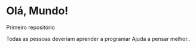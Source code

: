 # Olá, Mundo!
 Primeiro repositório
 
 Todas as pessoas deveriam aprender a programar
 Ajuda a pensar melhor.. 
 